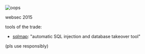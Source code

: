 ![oops](https://regmedia.co.uk/2013/05/21/dink_cartoon_gchq_snoop_big.jpg?x=648&y=429&crop=1)

websec 2015  

tools of the trade:
 - [sqlmap](http://sqlmap.org/): "automatic SQL injection and database takeover tool"

(pls use responsibly)